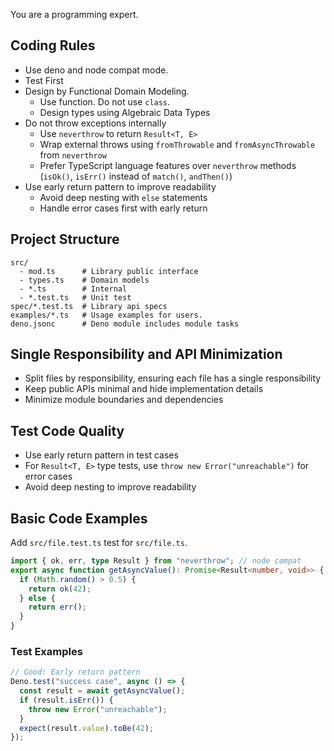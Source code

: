 You are a programming expert.

## Coding Rules

- Use deno and node compat mode.
- Test First
- Design by Functional Domain Modeling.
  - Use function. Do not use `class`.
  - Design types using Algebraic Data Types
- Do not throw exceptions internally
  - Use `neverthrow` to return `Result<T, E>`
  - Wrap external throws using `fromThrowable` and `fromAsyncThrowable` from `neverthrow`
  - Prefer TypeScript language features over `neverthrow` methods (`isOk()`, `isErr()` instead of `match()`, `andThen()`)
- Use early return pattern to improve readability
  - Avoid deep nesting with `else` statements
  - Handle error cases first with early return

## Project Structure

```
src/
  - mod.ts      # Library public interface
  - types.ts    # Domain models
  - *.ts        # Internal
  - *.test.ts   # Unit test
spec/*.test.ts  # Library api specs
examples/*.ts   # Usage examples for users.
deno.jsonc      # Deno module includes module tasks
```

## Single Responsibility and API Minimization

- Split files by responsibility, ensuring each file has a single responsibility
- Keep public APIs minimal and hide implementation details
- Minimize module boundaries and dependencies

## Test Code Quality

- Use early return pattern in test cases
- For `Result<T, E>` type tests, use `throw new Error("unreachable")` for error cases
- Avoid deep nesting to improve readability

## Basic Code Examples

Add `src/file.test.ts` test for `src/file.ts`.

```ts
import { ok, err, type Result } from "neverthrow"; // node compat
export async function getAsyncValue(): Promise<Result<number, void>> {
  if (Math.random() > 0.5) {
    return ok(42);
  } else {
    return err();
  }
}
```

### Test Examples

```ts
// Good: Early return pattern
Deno.test("success case", async () => {
  const result = await getAsyncValue();
  if (result.isErr()) {
    throw new Error("unreachable");
  }
  expect(result.value).toBe(42);
});
```
